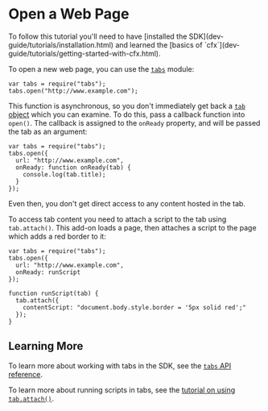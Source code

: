 <!-- This Source Code Form is subject to the terms of the Mozilla Public
   - License, v. 2.0. If a copy of the MPL was not distributed with this
   - file, You can obtain one at http://mozilla.org/MPL/2.0/. -->

# Open a Web Page #

<span class="aside">
To follow this tutorial you'll need to have
[installed the SDK](dev-guide/tutorials/installation.html)
and learned the
[basics of `cfx`](dev-guide/tutorials/getting-started-with-cfx.html).
</span>

To open a new web page, you can use the
[`tabs`](modules/sdk/tabs.html) module:

    var tabs = require("tabs");
    tabs.open("http://www.example.com");

This function is asynchronous, so you don't immediately get back a
[`tab` object](modules/sdk/tabs.html#Tab) which you can examine.
To do this, pass a callback function into `open()`. The callback is assigned
to the `onReady` property, and will be passed the tab as an argument:

    var tabs = require("tabs");
    tabs.open({
      url: "http://www.example.com",
      onReady: function onReady(tab) {
        console.log(tab.title);
      }
    });

Even then, you don't get direct access to any content hosted in the tab.

To access tab content you need to attach a script to the tab
using `tab.attach()`. This add-on loads a page, then attaches a script to
the page which adds a red border to it:

    var tabs = require("tabs");
    tabs.open({
      url: "http://www.example.com",
      onReady: runScript
    });

    function runScript(tab) {
      tab.attach({
        contentScript: "document.body.style.border = '5px solid red';"
      });
    }

## Learning More ##

To learn more about working with tabs in the SDK, see the
[`tabs` API reference](modules/sdk/tabs.html).

To learn more about running scripts in tabs, see the
[tutorial on using `tab.attach()`](dev-guide/tutorials/modifying-web-pages-tab.html).
